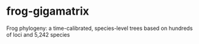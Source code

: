 # frog-gigamatrix
Frog phylogeny: a time-calibrated, species-level trees based on hundreds of loci and 5,242 species
